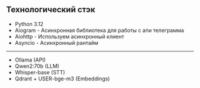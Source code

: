 
## Технологический стэк
- Python 3.12
- Aiogram - Асинхронная библиотека для работы с апи телеграмма
- Aiohttp - Используем асинхронный клиент
- Asyncio - Асинхронный рантайм
- - -
- Ollama (API)
- Qwen2:70b (LLM)
- Whisper-base (STT)
- Qdrant + USER-bge-m3 (Embeddings)